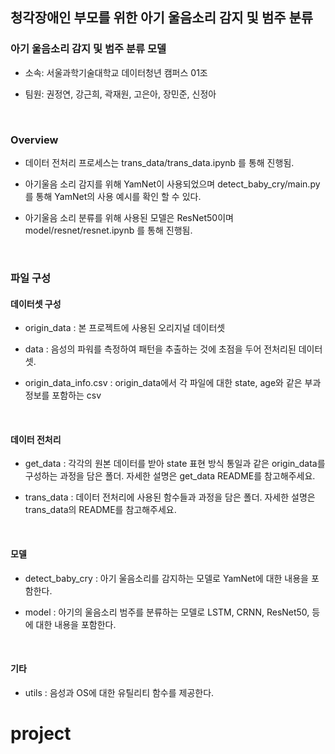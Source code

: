 ## 청각장애인 부모를 위한 아기 울음소리 감지 및 범주 분류

### 아기 울음소리 감지 및 범주 분류 모델

- 소속: 서울과학기술대학교 데이터청년 캠퍼스 01조

- 팀원: 권정연, 강근희, 곽재원, 고은아, 장민준, 신정아

<br>

### Overview

- 데이터 전처리 프로세스는 trans_data/trans_data.ipynb 를 통해 진행됨.

- 아기울음 소리 감지를 위해 YamNet이 사용되었으며 detect_baby_cry/main.py 를 통해 YamNet의 사용 예시를 확인 할 수 있다.

- 아기울음 소리 분류를 위해 사용된 모델은 ResNet50이며 model/resnet/resnet.ipynb 를 통해 진행됨.

<br>

### 파일 구성

#### 데이터셋 구성

- origin_data : 본 프로젝트에 사용된 오리지널 데이터셋

- data : 음성의 파워를 측정하여 패턴을 추출하는 것에 초점을 두어 전처리된 데이터셋.

- origin_data_info.csv : origin_data에서 각 파일에 대한 state, age와 같은 부과 정보를 포함하는 csv

<br>

#### 데이터 전처리

- get_data : 각각의 원본 데이터를 받아 state 표현 방식 통일과 같은 origin_data를 구성하는 과정을 담은 폴더. 자세한 설명은 get_data README를 참고해주세요.

- trans_data : 데이터 전처리에 사용된 함수들과 과정을 담은 폴더. 자세한 설명은 trans_data의 README를 참고해주세요.

<br>

#### 모델

- detect_baby_cry : 아기 울음소리를 감지하는 모델로 YamNet에 대한 내용을 포함한다.

- model : 아기의 울음소리 범주를 분류하는 모델로 LSTM, CRNN, ResNet50, 등에 대한 내용을 포함한다.

<br>

#### 기타

- utils : 음성과 OS에 대한 유틸리티 함수를 제공한다.
# project
